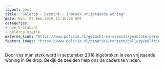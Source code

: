 ```yaml
---
layout: post
title: "Geldrop - Gezocht - Inbraak vrijstaande woning"
date: Mon, 04 Feb 2019 15:35:00 GMT
categories: 
- noord-brabant 
- geldrop-mierlo 
externe_link: "https://www.politie.nl/gezocht-en-vermist/gezochte-personen/2019/januari/09-inbraak-vrijstaande-woning.html"
feature_image: "https://www.politie.nl/binaries/content/gallery/politie/gezocht/verdachten/2019/februari/09-ob/bb_190204/geldrop-daders.jpg"
---
```


Door vier man sterk werd in september 2018 ingebroken in een vrijstaande woning in Geldrop. Bekijk de beelden help ons de daders te vinden.
